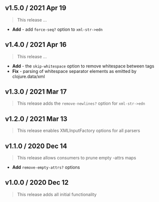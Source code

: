 ## v1.5.0 / 2021 Apr 19

> This release ...

* **Add** - add `force-seq?` option to `xml-str->edn`

## v1.4.0 / 2021 Apr 16

> This release ...

* **Add** - the `skip-whitespace` option to remove whitespace between tags
* **Fix** - parsing of whitespace separator elements as emitted by clojure.data/xml

## v1.3.0 / 2021 Mar 17

> This release adds the `remove-newlines?` option for `xml-str->edn`

## v1.2.0 / 2021 Mar 13

> This release enables XMLInputFactory options for all parsers

## v1.1.0 / 2020 Dec 14

> This release allows consumers to prune empty -attrs maps

* **Add** `remove-empty-attrs?` options

## v1.0.0 / 2020 Dec 12

> This release adds all initial functionality
